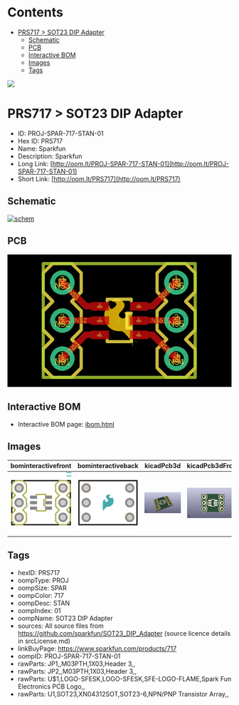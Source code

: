 



Contents
========

* [PRS717 > SOT23 DIP Adapter](#prs717--sot23-dip-adapter)
	* [Schematic](#schematic)
	* [PCB](#pcb)
	* [Interactive BOM](#interactive-bom)
	* [Images](#images)
	* [Tags](#tags)
  
![][im]
# PRS717 > SOT23 DIP Adapter

- ID: PROJ-SPAR-717-STAN-01
- Hex ID: PRS717
- Name: Sparkfun
- Description: Sparkfun
- Long Link: [http://oom.lt/PROJ-SPAR-717-STAN-01](http://oom.lt/PROJ-SPAR-717-STAN-01)
- Short Link: [http://oom.lt/PRS717](http://oom.lt/PRS717)

## Schematic
  
[![schem](eagleSchemImage.png)](eagleSchemImage.png)
## PCB
  
[![pcb](eagleImage.png)](eagleImage.png)
## Interactive BOM

- Interactive BOM page: [ibom.html](https://htmlpreview.github.io/?https://github.com/oomlout/oomlout_OOMP_projects/blob/main/PROJ-SPAR-717-STAN-01/kicad/bom/ibom.html)

## Images
  
  

|bominteractivefront|bominteractiveback|kicadPcb3d|kicadPcb3dFront|kicadPcb3dBack|eagleImage|eagleSchemImage|pcbdraw|pcbdrawback|
| :---: | :---: | :---: | :---: | :---: | :---: | :---: | :---: | :---: |
|[![bominteractivefront](bomFront_140.png)](bomFront.png)|[![bominteractiveback](bomBack_140.png)](bomBack.png)|[![kicadPcb3d](kicadPcb3d_140.png)](kicadPcb3d.png)|[![kicadPcb3dFront](kicadPcb3dFront_140.png)](kicadPcb3dFront.png)|[![kicadPcb3dBack](kicadPcb3dBack_140.png)](kicadPcb3dBack.png)|[![eagleImage](eagleImage_140.png)](eagleImage.png)|[![eagleSchemImage](eagleSchemImage_140.png)](eagleSchemImage.png)|[![pcbdraw](pcbdraw_140.png)](pcbdraw.png)|[![pcbdrawback](pcbdrawBack_140.png)](pcbdrawBack.png)|

## Tags

- hexID: PRS717
- oompType: PROJ
- oompSize: SPAR
- oompColor: 717
- oompDesc: STAN
- oompIndex: 01
- oompName: SOT23 DIP Adapter
- sources: All source files from https://github.com/sparkfun/SOT23_DIP_Adapter (source licence details in srcLicense.md)
- linkBuyPage: https://www.sparkfun.com/products/717
- oompID: PROJ-SPAR-717-STAN-01
- rawParts: JP1,,M03PTH,1X03,Header 3,,
- rawParts: JP2,,M03PTH,1X03,Header 3,,
- rawParts: U$1,LOGO-SFESK,LOGO-SFESK,SFE-LOGO-FLAME,Spark Fun Electronics PCB Logo,,
- rawParts: U1,SOT23,XN04312SOT,SOT23-6,NPN/PNP Transistor Array,,



[im]: kicadPcb3d_450.png
